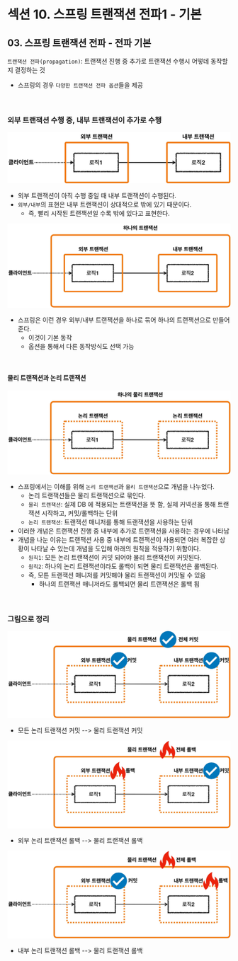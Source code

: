 # 섹션 10. 스프링 트랜잭션 전파1 - 기본
## 03. 스프링 트랜잭션 전파 - 전파 기본
`트랜잭션 전파(propagation)`: 트랜잭션 진행 중 추가로 트랜잭션 수행시 어떻데 동작할지 결정하는 것
- 스프링의 경우 `다양한 트랜잭션 전파 옵션`들을 제공  
<br/><br/>

### 외부 트랜잭션 수행 중, 내부 트랜잭션이 추가로 수행
![1](img/img_001.jpg)
- 외부 트랜잭션이 아직 수행 중일 때 내부 트랜잭션이 수행된다.
- `외부/내부`의 표현은 내부 트랜잭션이 상대적으로 밖에 있기 때문이다.
  - 즉, 빨리 시작된 트랜잭션일 수록 밖에 있다고 표현한다.  

![2](img/img_002.jpg)
  - 스프링은 이런 경우 외부/내부 트랜잭션을 하나로 묶어 하나의 트랜잭션으로 만들어 준다.
    - 이것이 기본 동작
    - 옵션을 통해서 다른 동작방식도 선택 가능  
<br/>

#### 물리 트랜잭션과 논리 트랜잭션
![3](img/img_003.jpg)
- 스프링에서는 이해를 위해 `논리 트랜잭션`과 `물리 트랜잭션`으로 개념을 나누었다.
  - 논리 트랜잭션들은 물리 트랜잭션으로 묶인다.
  - `물리 트랜잭션`: 실제 DB 에 적용되는 트랜잭션을 뜻 함, 실제 커넥션을 통해 트랜잭션 시작하고, 커밋/롤백하는 단위
  - `논리 트랜잭션`: 트랜잭션 매니저를 통해 트랜잭션을 사용하는 단위
- 이러한 개념은 트랜잭션 진행 중 내부에 추가로 트랜잭션을 사용하는 경우에 나타남
- 개념을 나눈 이유는 트랜잭션 사용 중 내부에 트랜잭션이 사용되면 여러 복잡한 상황이 나타날 수 있는데 개념을 도입해 아래의 원칙을 적용하기 위함이다.
  - `원칙1`: 모든 논리 트랜잭션이 커밋 되어야 물리 트랜잭션이 커밋된다.
  - `원칙2`: 하나의 논리 트랜잭션이라도 롤백이 되면 물리 트랜잭션은 롤백된다.
  - 즉, 모튼 트랜잭션 매니저를 커밋해야 물리 트랜잭션이 커밋될 수 있음
    - 하나의 트랜잭션 매니저라도 롤백되면 물리 트랜잭션은 롤백 됨  
<br/><br/>

### 그림으로 정리
![4](img/img_004.jpg)
- 모든 논리 트랜잭션 커밋 --> 물리 트랜잭션 커밋  

![5](img/img_005.jpg)
- 외부 논리 트랜잭션 롤백 --> 물리 트랜잭션 롤백  

![6](img/img_006.jpg)
- 내부 논리 트랜잭션 롤백 --> 물리 트랜잭션 롤백